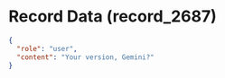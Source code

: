 # Record Data (record_2687)

```json
{
  "role": "user",
  "content": "Your version, Gemini?"
}
```
